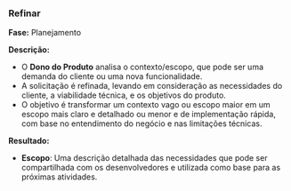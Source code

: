 ### **Refinar**
  
**Fase:** Planejamento  
  
**Descrição:**  
- O **Dono do Produto** analisa o contexto/escopo, que pode ser uma demanda do cliente ou uma nova funcionalidade.  
- A solicitação é refinada, levando em consideração as necessidades do cliente, a viabilidade técnica, e os objetivos do produto.  
- O objetivo é transformar um contexto vago ou escopo maior em um escopo mais claro e detalhado ou menor e de implementação rápida, com base no entendimento do negócio e nas limitações técnicas.
  
**Resultado:**  
- **Escopo**: Uma descrição detalhada das necessidades que pode ser compartilhada com os desenvolvedores e utilizada como base para as próximas atividades.

